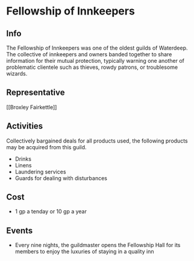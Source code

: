 # Fellowship of Innkeepers

## Info

The Fellowship of Innkeepers was one of the oldest guilds of Waterdeep. The collective of innkeepers and owners banded together to share information for their mutual protection, typically warning one another of problematic clientele such as thieves, rowdy patrons, or troublesome wizards.

## Representative

[[Broxley Fairkettle]]

## Activities

Collectively bargained deals for all products used, the following products may be acquired from this guild.

- Drinks
- Linens
- Laundering services
- Guards for dealing with disturbances

## Cost

- 1 gp a tenday or 10 gp a year

## Events

- Every nine nights, the guildmaster opens the Fellowship Hall for its members to enjoy the luxuries of staying in a quality inn
